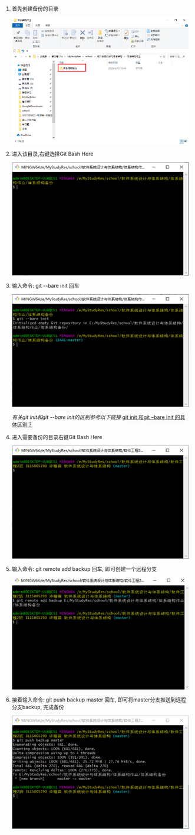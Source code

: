 1. 首先创建备份的目录

   ![](imgs\Snipaste_2020-04-15_15-10-32.png)

2. 进入该目录,右键选择Git Bash Here

   ![](imgs\Snipaste_2020-04-15_15-12-39.png)

3. 输入命令: git --bare init 回车

   ![](imgs\Snipaste_2020-04-15_15-14-01.png)

   *有关git init和git --bare init的区别参考以下链接*
   [git init 和git –bare init 的具体区别？](http://blog.haohtml.com/archives/12265)

4. 进入需要备份的目录右键Git Bash Here

   ![](imgs\Snipaste_2020-04-15_15-21-46.png)

5. 输入命令: git remote add backup <url> 回车, 即可创建一个远程分支

   ![](imgs\Snipaste_2020-04-15_15-28-24.png)

6. 接着输入命令: git push backup master 回车, 即可将master分支推送到远程分支backup, 完成备份

   ![](imgs\Snipaste_2020-04-15_15-31-23.png)
